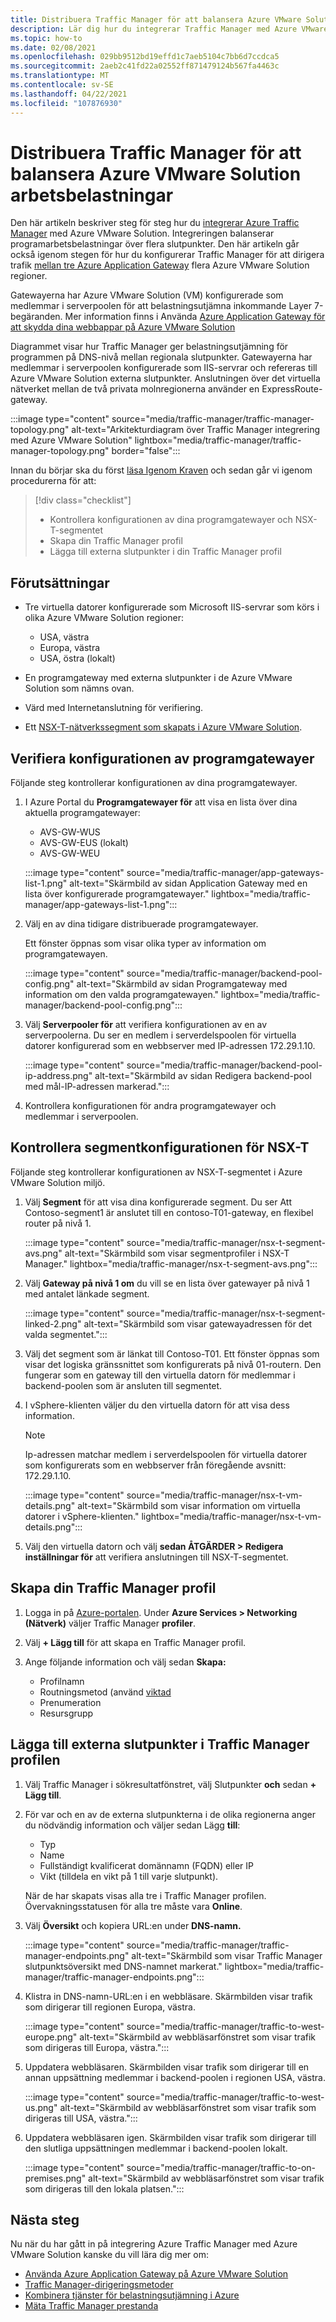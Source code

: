 ```yaml
---
title: Distribuera Traffic Manager för att balansera Azure VMware Solution arbetsbelastningar
description: Lär dig hur du integrerar Traffic Manager med Azure VMware Solution för att balansera programarbetsbelastningar över flera slutpunkter i olika regioner.
ms.topic: how-to
ms.date: 02/08/2021
ms.openlocfilehash: 029bb9512bd19effd1c7aeb5104c7bb6d7ccdca5
ms.sourcegitcommit: 2aeb2c41fd22a02552ff871479124b567fa4463c
ms.translationtype: MT
ms.contentlocale: sv-SE
ms.lasthandoff: 04/22/2021
ms.locfileid: "107876930"
---
```

# <a name="deploy-traffic-manager-to-balance-azure-vmware-solution-workloads"></a>Distribuera Traffic Manager för att balansera Azure VMware Solution arbetsbelastningar

Den här artikeln beskriver steg för steg hur du [integrerar Azure Traffic Manager](../traffic-manager/traffic-manager-overview.md) med Azure VMware Solution. Integreringen balanserar programarbetsbelastningar över flera slutpunkter. Den här artikeln går också igenom stegen för hur du konfigurerar Traffic Manager för att dirigera trafik [mellan tre Azure Application Gateway](../application-gateway/overview.md) flera Azure VMware Solution regioner. 

Gatewayerna har Azure VMware Solution (VM) konfigurerade som medlemmar i serverpoolen för att belastningsutjämna inkommande Layer 7-begäranden. Mer information finns i Använda [Azure Application Gateway för att skydda dina webbappar på Azure VMware Solution](protect-azure-vmware-solution-with-application-gateway.md)

Diagrammet visar hur Traffic Manager ger belastningsutjämning för programmen på DNS-nivå mellan regionala slutpunkter. Gatewayerna har medlemmar i serverpoolen konfigurerade som IIS-servrar och refereras till Azure VMware Solution externa slutpunkter. Anslutningen över det virtuella nätverket mellan de två privata molnregionerna använder en ExpressRoute-gateway.   

:::image type="content" source="media/traffic-manager/traffic-manager-topology.png" alt-text="Arkitekturdiagram över Traffic Manager integrering med Azure VMware Solution" lightbox="media/traffic-manager/traffic-manager-topology.png" border="false":::

Innan du börjar ska du först [läsa Igenom Kraven](#prerequisites) och sedan går vi igenom procedurerna för att:

> [!div class="checklist"]
> * Kontrollera konfigurationen av dina programgatewayer och NSX-T-segmentet
> * Skapa din Traffic Manager profil
> * Lägga till externa slutpunkter i din Traffic Manager profil

## <a name="prerequisites"></a>Förutsättningar

- Tre virtuella datorer konfigurerade som Microsoft IIS-servrar som körs i olika Azure VMware Solution regioner: 
   - USA, västra
   - Europa, västra
   - USA, östra (lokalt) 

- En programgateway med externa slutpunkter i de Azure VMware Solution som nämns ovan.

- Värd med Internetanslutning för verifiering. 

- Ett [NSX-T-nätverkssegment som skapats i Azure VMware Solution](tutorial-nsx-t-network-segment.md).

## <a name="verify-your-application-gateways-configuration"></a>Verifiera konfigurationen av programgatewayer

Följande steg kontrollerar konfigurationen av dina programgatewayer.

1. I Azure Portal du **Programgatewayer för** att visa en lista över dina aktuella programgatewayer:

   - AVS-GW-WUS
   - AVS-GW-EUS (lokalt)
   - AVS-GW-WEU

   :::image type="content" source="media/traffic-manager/app-gateways-list-1.png" alt-text="Skärmbild av sidan Application Gateway med en lista över konfigurerade programgatewayer." lightbox="media/traffic-manager/app-gateways-list-1.png":::

1. Välj en av dina tidigare distribuerade programgatewayer. 

   Ett fönster öppnas som visar olika typer av information om programgatewayen. 

   :::image type="content" source="media/traffic-manager/backend-pool-config.png" alt-text="Skärmbild av sidan Programgateway med information om den valda programgatewayen." lightbox="media/traffic-manager/backend-pool-config.png":::

1. Välj **Serverpooler för** att verifiera konfigurationen av en av serverpoolerna. Du ser en medlem i serverdelspoolen för virtuella datorer konfigurerad som en webbserver med IP-adressen 172.29.1.10.
 
   :::image type="content" source="media/traffic-manager/backend-pool-ip-address.png" alt-text="Skärmbild av sidan Redigera backend-pool med mål-IP-adressen markerad.":::

1. Kontrollera konfigurationen för andra programgatewayer och medlemmar i serverpoolen. 

## <a name="verify-the-nsx-t-segment-configuration"></a>Kontrollera segmentkonfigurationen för NSX-T

Följande steg kontrollerar konfigurationen av NSX-T-segmentet i Azure VMware Solution miljö.

1. Välj **Segment** för att visa dina konfigurerade segment.  Du ser Att Contoso-segment1 är anslutet till en contoso-T01-gateway, en flexibel router på nivå 1.

   :::image type="content" source="media/traffic-manager/nsx-t-segment-avs.png" alt-text="Skärmbild som visar segmentprofiler i NSX-T Manager." lightbox="media/traffic-manager/nsx-t-segment-avs.png":::    

1. Välj **Gateway på nivå 1 om** du vill se en lista över gatewayer på nivå 1 med antalet länkade segment. 

   :::image type="content" source="media/traffic-manager/nsx-t-segment-linked-2.png" alt-text="Skärmbild som visar gatewayadressen för det valda segmentet.":::    

1. Välj det segment som är länkat till Contoso-T01. Ett fönster öppnas som visar det logiska gränssnittet som konfigurerats på nivå 01-routern. Den fungerar som en gateway till den virtuella datorn för medlemmar i backend-poolen som är ansluten till segmentet.

1. I vSphere-klienten väljer du den virtuella datorn för att visa dess information. 

   >[!NOTE]
   >Ip-adressen matchar medlem i serverdelspoolen för virtuella datorer som konfigurerats som en webbserver från föregående avsnitt: 172.29.1.10.

   :::image type="content" source="media/traffic-manager/nsx-t-vm-details.png" alt-text="Skärmbild som visar information om virtuella datorer i vSphere-klienten." lightbox="media/traffic-manager/nsx-t-vm-details.png":::    

4. Välj den virtuella datorn och välj **sedan ÅTGÄRDER > Redigera inställningar för** att verifiera anslutningen till NSX-T-segmentet.

## <a name="create-your-traffic-manager-profile"></a>Skapa din Traffic Manager profil

1. Logga in på [Azure-portalen](https://rc.portal.azure.com/#home). Under **Azure Services > Networking (Nätverk)** väljer Traffic Manager **profiler**.

2. Välj **+ Lägg till** för att skapa en Traffic Manager profil.
 
3. Ange följande information och välj sedan **Skapa:**

   - Profilnamn
   - Routningsmetod (använd [viktad](../traffic-manager/traffic-manager-routing-methods.md)
   - Prenumeration
   - Resursgrupp

## <a name="add-external-endpoints-into-the-traffic-manager-profile"></a>Lägga till externa slutpunkter i Traffic Manager profilen

1. Välj Traffic Manager i sökresultatfönstret, välj Slutpunkter **och** sedan **+ Lägg till**.

1. För var och en av de externa slutpunkterna i de olika regionerna anger du nödvändig information och väljer sedan Lägg **till**: 
   - Typ
   - Name
   - Fullständigt kvalificerat domännamn (FQDN) eller IP
   - Vikt (tilldela en vikt på 1 till varje slutpunkt). 

   När de har skapats visas alla tre i Traffic Manager profilen. Övervakningsstatusen för alla tre måste vara **Online**.

3. Välj **Översikt** och kopiera URL:en under **DNS-namn.**

   :::image type="content" source="media/traffic-manager/traffic-manager-endpoints.png" alt-text="Skärmbild som visar Traffic Manager slutpunktsöversikt med DNS-namnet markerat." lightbox="media/traffic-manager/traffic-manager-endpoints.png"::: 

4. Klistra in DNS-namn-URL:en i en webbläsare. Skärmbilden visar trafik som dirigerar till regionen Europa, västra.

   :::image type="content" source="media/traffic-manager/traffic-to-west-europe.png" alt-text="Skärmbild av webbläsarfönstret som visar trafik som dirigeras till Europa, västra."::: 

5. Uppdatera webbläsaren. Skärmbilden visar trafik som dirigerar till en annan uppsättning medlemmar i backend-poolen i regionen USA, västra.

   :::image type="content" source="media/traffic-manager/traffic-to-west-us.png" alt-text="Skärmbild av webbläsarfönstret som visar trafik som dirigeras till USA, västra."::: 

6. Uppdatera webbläsaren igen. Skärmbilden visar trafik som dirigerar till den slutliga uppsättningen medlemmar i backend-poolen lokalt.

   :::image type="content" source="media/traffic-manager/traffic-to-on-premises.png" alt-text="Skärmbild av webbläsarfönstret som visar trafik som dirigeras till den lokala platsen.":::

## <a name="next-steps"></a>Nästa steg

Nu när du har gått in på integrering Azure Traffic Manager med Azure VMware Solution kanske du vill lära dig mer om:

- [Använda Azure Application Gateway på Azure VMware Solution](protect-azure-vmware-solution-with-application-gateway.md)
- [Traffic Manager-dirigeringsmetoder](../traffic-manager/traffic-manager-routing-methods.md)
- [Kombinera tjänster för belastningsutjämning i Azure](../traffic-manager/traffic-manager-load-balancing-azure.md)
- [Mäta Traffic Manager prestanda](../traffic-manager/traffic-manager-performance-considerations.md)
